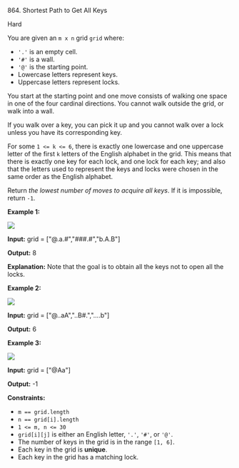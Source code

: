 ﻿864\. Shortest Path to Get All Keys

Hard

You are given an `m x n` grid `grid` where:

*   `'.'` is an empty cell.
*   `'#'` is a wall.
*   `'@'` is the starting point.
*   Lowercase letters represent keys.
*   Uppercase letters represent locks.

You start at the starting point and one move consists of walking one space in one of the four cardinal directions. You cannot walk outside the grid, or walk into a wall.

If you walk over a key, you can pick it up and you cannot walk over a lock unless you have its corresponding key.

For some `1 <= k <= 6`, there is exactly one lowercase and one uppercase letter of the first `k` letters of the English alphabet in the grid. This means that there is exactly one key for each lock, and one lock for each key; and also that the letters used to represent the keys and locks were chosen in the same order as the English alphabet.

Return _the lowest number of moves to acquire all keys_. If it is impossible, return `-1`.

**Example 1:**

![](https://assets.leetcode.com/uploads/2021/07/23/lc-keys2.jpg)

**Input:** grid = \["@.a.#","###.#","b.A.B"\]

**Output:** 8

**Explanation:** Note that the goal is to obtain all the keys not to open all the locks. 

**Example 2:**

![](https://assets.leetcode.com/uploads/2021/07/23/lc-key2.jpg)

**Input:** grid = \["@..aA","..B#.","....b"\]

**Output:** 6 

**Example 3:**

![](https://assets.leetcode.com/uploads/2021/07/23/lc-keys3.jpg)

**Input:** grid = \["@Aa"\]

**Output:** -1 

**Constraints:**

*   `m == grid.length`
*   `n == grid[i].length`
*   `1 <= m, n <= 30`
*   `grid[i][j]` is either an English letter, `'.'`, `'#'`, or `'@'`.
*   The number of keys in the grid is in the range `[1, 6]`.
*   Each key in the grid is **unique**.
*   Each key in the grid has a matching lock.